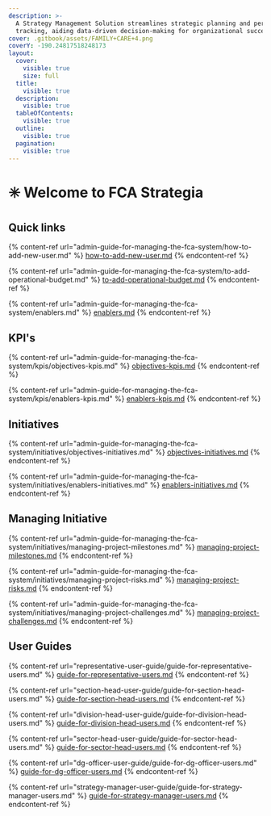 ```yaml
---
description: >-
  A Strategy Management Solution streamlines strategic planning and performance
  tracking, aiding data-driven decision-making for organizational success.
cover: .gitbook/assets/FAMILY+CARE+4.png
coverY: -190.24817518248173
layout:
  cover:
    visible: true
    size: full
  title:
    visible: true
  description:
    visible: true
  tableOfContents:
    visible: true
  outline:
    visible: true
  pagination:
    visible: true
---
```


# ✳️ Welcome to FCA Strategia

## Quick links

{% content-ref url="admin-guide-for-managing-the-fca-system/how-to-add-new-user.md" %}
[how-to-add-new-user.md](admin-guide-for-managing-the-fca-system/how-to-add-new-user.md)
{% endcontent-ref %}

{% content-ref url="admin-guide-for-managing-the-fca-system/to-add-operational-budget.md" %}
[to-add-operational-budget.md](admin-guide-for-managing-the-fca-system/to-add-operational-budget.md)
{% endcontent-ref %}

{% content-ref url="admin-guide-for-managing-the-fca-system/enablers.md" %}
[enablers.md](admin-guide-for-managing-the-fca-system/enablers.md)
{% endcontent-ref %}

## KPI's

{% content-ref url="admin-guide-for-managing-the-fca-system/kpis/objectives-kpis.md" %}
[objectives-kpis.md](admin-guide-for-managing-the-fca-system/kpis/objectives-kpis.md)
{% endcontent-ref %}

{% content-ref url="admin-guide-for-managing-the-fca-system/kpis/enablers-kpis.md" %}
[enablers-kpis.md](admin-guide-for-managing-the-fca-system/kpis/enablers-kpis.md)
{% endcontent-ref %}

## Initiatives

{% content-ref url="admin-guide-for-managing-the-fca-system/initiatives/objectives-initiatives.md" %}
[objectives-initiatives.md](admin-guide-for-managing-the-fca-system/initiatives/objectives-initiatives.md)
{% endcontent-ref %}

{% content-ref url="admin-guide-for-managing-the-fca-system/initiatives/enablers-initiatives.md" %}
[enablers-initiatives.md](admin-guide-for-managing-the-fca-system/initiatives/enablers-initiatives.md)
{% endcontent-ref %}

## Managing Initiative

{% content-ref url="admin-guide-for-managing-the-fca-system/initiatives/managing-project-milestones.md" %}
[managing-project-milestones.md](admin-guide-for-managing-the-fca-system/initiatives/managing-project-milestones.md)
{% endcontent-ref %}

{% content-ref url="admin-guide-for-managing-the-fca-system/initiatives/managing-project-risks.md" %}
[managing-project-risks.md](admin-guide-for-managing-the-fca-system/initiatives/managing-project-risks.md)
{% endcontent-ref %}

{% content-ref url="admin-guide-for-managing-the-fca-system/initiatives/managing-project-challenges.md" %}
[managing-project-challenges.md](admin-guide-for-managing-the-fca-system/initiatives/managing-project-challenges.md)
{% endcontent-ref %}

## User Guides

{% content-ref url="representative-user-guide/guide-for-representative-users.md" %}
[guide-for-representative-users.md](representative-user-guide/guide-for-representative-users.md)
{% endcontent-ref %}

{% content-ref url="section-head-user-guide/guide-for-section-head-users.md" %}
[guide-for-section-head-users.md](section-head-user-guide/guide-for-section-head-users.md)
{% endcontent-ref %}

{% content-ref url="division-head-user-guide/guide-for-division-head-users.md" %}
[guide-for-division-head-users.md](division-head-user-guide/guide-for-division-head-users.md)
{% endcontent-ref %}

{% content-ref url="sector-head-user-guide/guide-for-sector-head-users.md" %}
[guide-for-sector-head-users.md](sector-head-user-guide/guide-for-sector-head-users.md)
{% endcontent-ref %}

{% content-ref url="dg-officer-user-guide/guide-for-dg-officer-users.md" %}
[guide-for-dg-officer-users.md](dg-officer-user-guide/guide-for-dg-officer-users.md)
{% endcontent-ref %}

{% content-ref url="strategy-manager-user-guide/guide-for-strategy-manager-users.md" %}
[guide-for-strategy-manager-users.md](strategy-manager-user-guide/guide-for-strategy-manager-users.md)
{% endcontent-ref %}
